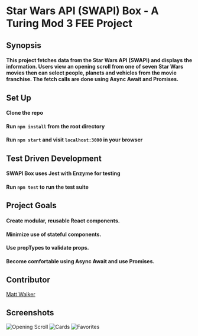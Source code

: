# Star Wars API (SWAPI) Box - A Turing Mod 3 FEE Project
## Synopsis
#### This project fetches data from the Star Wars API (SWAPI) and displays the information. Users view an opening scroll from one of seven Star Wars movies then can select people, planets and vehicles from the movie franchise. The fetch calls are done using Async Await and Promises.

## Set Up
#### Clone the repo

#### Run ```npm install``` from the root directory

#### Run ```npm start``` and visit ```localhost:3000``` in your browser

## Test Driven Development

#### SWAPI Box uses Jest with Enzyme for testing

#### Run ```npm test``` to run the test suite

## Project Goals
#### Create modular, reusable React components.
#### Minimize use of stateful components.
#### Use propTypes to validate props.
#### Become comfortable using Async Await and use Promises.

## Contributor
[Matt Walker](https://github.com/mttwlkr/swapi-box)

## Screenshots
![Opening Scroll](https://user-images.githubusercontent.com/30199861/37889321-efb024a2-3088-11e8-89f2-07c3d50fe96b.png)
![Cards](https://user-images.githubusercontent.com/30199861/37889327-f1e0dbf4-3088-11e8-858d-25d4b589ac23.png)
![Favorites](https://user-images.githubusercontent.com/30199861/37889331-f3d36f1c-3088-11e8-9a43-95b6064a0f75.png)

